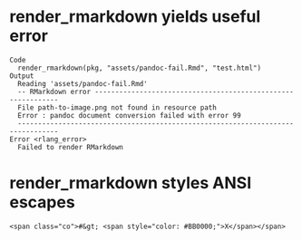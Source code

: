 # render_rmarkdown yields useful error

    Code
      render_rmarkdown(pkg, "assets/pandoc-fail.Rmd", "test.html")
    Output
      Reading 'assets/pandoc-fail.Rmd'
      -- RMarkdown error -------------------------------------------------------------
      File path-to-image.png not found in resource path
      Error : pandoc document conversion failed with error 99
      --------------------------------------------------------------------------------
    Error <rlang_error>
      Failed to render RMarkdown

# render_rmarkdown styles ANSI escapes

    <span class="co">#&gt; <span style="color: #BB0000;">X</span></span>

